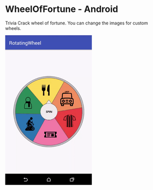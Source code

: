 # WheelOfFortune - Android
Trivia Crack wheel of fortune. You can change the images for custom wheels.

![](https://github.com/opsenes/WheelOfFortune/blob/master/wheel.gif)
